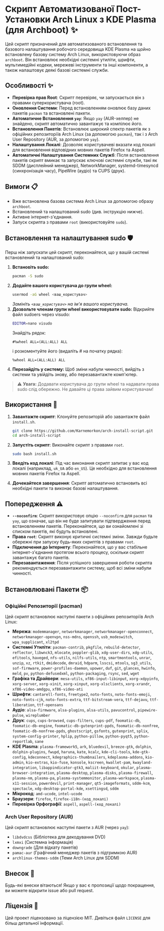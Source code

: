 # Скрипт Автоматизованої Пост-Установки Arch Linux з KDE Plasma (для Archboot) ✨

Цей скрипт призначений для автоматизованого встановлення та базового налаштування робочого середовища KDE Plasma на щойно встановлену базову систему Arch Linux, використовуючи образ `archboot`. Він встановлює необхідні системні утиліти, шрифти, мультимедійні кодеки, мережеві інструменти та інші компоненти, а також налаштовує деякі базові системні служби.

## **Особливості** ✨

*   **Перевірка прав Root**: Скрипт перевіряє, чи запускається він з правами суперкористувача (root).
*   **Оновлення Системи**: Перед встановленням оновлює базу даних пакетів `pacman` та встановлені пакети.
*   **Автоматичне Встановлення `yay`**: Якщо `yay` (AUR-хелпер) не знайдено, скрипт автоматично завантажує та компілює його.
*   **Встановлення Пакетів**: Встановлює широкий спектр пакетів як з офіційних репозиторіїв Arch Linux (за допомогою `pacman`), так і з Arch User Repository (AUR, за допомогою `yay`).
*   **Налаштування Локалі**: Дозволяє користувачеві вказати код локалі для встановлення відповідних мовних пакетів Firefox та Aspell.
*   **Автоматичні Налаштування Системних Служб**: Після встановлення пакетів скрипт вмикає та запускає ключові системні служби, такі як SDDM (дисплейний менеджер), NetworkManager, systemd-timesyncd (синхронізація часу), PipeWire (аудіо) та CUPS (друк).

## **Вимоги** 📋

*   Вже встановлена базова система Arch Linux за допомогою образу `archboot`.
*   Встановлений та налаштований sudo (див. інструкцію нижче).
*   Активне інтернет-з'єднання.
*   Запуск скрипта з правами `root` (використовуйте `sudo`).

## **Встановлення та налаштування sudo** 🛡️

Перш ніж запускати цей скрипт, переконайтеся, що у вашій системі встановлений та налаштований sudo:

1. **Встановіть sudo:**
   ```bash
   pacman -S sudo
   ```
2. **Додайте вашого користувача до групи wheel:**
   ```bash
   usermod -aG wheel <ваш_користувач>
   ```
   _Замініть `<ваш_користувач>` на ім'я вашого користувача._
3. **Дозвольте членам групи wheel використовувати sudo:**
   Відкрийте файл sudoers через visudo:
   ```bash
   EDITOR=nano visudo
   ```
   Знайдіть рядок:
   ```
   #%wheel ALL=(ALL:ALL) ALL
   ```
   і розкоментуйте його (видаліть # на початку рядка):
   ```
   %wheel ALL=(ALL:ALL) ALL
   ```
4. **Перезайдіть у систему:**
   Щоб зміни набули чинності, вийдіть з системи та увійдіть знову, або перезавантажте комп'ютер.

> ⚠️ **Увага:** Додавати користувача до групи wheel та надавати права sudo слід обережно. Не давайте ці права зайвим користувачам!

## **Використання** 🚀

1.  **Завантажте скрипт**: Клонуйте репозиторій або завантажте файл `install.sh`.
    ```bash
    git clone https://github.com/Karnemorkon/arch-install-script.git
    cd arch-install-script
    ```

2.  **Запустіть скрипт**: Виконайте скрипт з правами `root`.
    ```bash
    sudo bash install.sh
    ```

3.  **Введіть код локалі**: Під час виконання скрипт запитає у вас код локалі (наприклад, `uk_UA` або `en_US`). Це необхідно для встановлення мовних пакетів Firefox та Aspell.

4.  **Дочекайтеся завершення**: Скрипт автоматично встановить всі необхідні пакети та виконає базові налаштування.

## **Попередження** ⚠️

*   **`--noconfirm`**: Скрипт використовує опцію `--noconfirm` для `pacman` та `yay`, що означає, що він не буде запитувати підтвердження перед встановленням пакетів. Переконайтеся, що ви ознайомлені зі списком пакетів, які будуть встановлені.
*   **Права `root`**: Скрипт виконує критичні системні зміни. Завжди будьте обережні при запуску будь-яких скриптів з правами `root`.
*   **Підключення до Інтернету**: Переконайтеся, що у вас стабільне інтернет-з'єднання протягом всього процесу, оскільки скрипт завантажує багато пакетів.
*   **Перезавантаження**: Після успішного завершення роботи скрипта рекомендується перезавантажити систему, щоб всі зміни набули чинності.

## **Встановлювані Пакети** 📦

### **Офіційні Репозиторії (pacman)**

Цей скрипт встановлює наступні пакети з офіційних репозиторіїв Arch Linux:

*   **Мережа**: `modemmanager`, `networkmanager`, `networkmanager-openconnect`, `networkmanager-openvpn`, `nss-mdns`, `openssh`, `usb_modeswitch`, `wpa_supplicant`, `xl2tpd`
*   **Системні Утиліти**: `pacman-contrib`, `pkgfile`, `rebuild-detector`, `reflector`, `libwnck3`, `mlocate`, `poppler-glib`, `xdg-user-dirs`, `xdg-utils`, `efitools`, `haveged`, `nfs-utils`, `nilfs-utils`, `ntp`, `smartmontools`, `unrar`, `unzip`, `xz`, `rtkit`, `dmidecode`, `dmraid`, `hdparm`, `lsscsi`, `mtools`, `sg3_utils`, `sof-firmware`, `power-profiles-daemon`, `upower`, `duf`, `git`, `glances`, `hwinfo`, `meld`, `pv`, `python-defusedxml`, `python-packaging`, `rsync`, `sed`, `wget`
*   **Графіка та Драйвери**: `mesa-utils`, `xf86-input-libinput`, `xorg-xdpyinfo`, `xorg-server`, `xorg-xinit`, `xorg-xinput`, `xorg-xlsclients`, `xorg-xrandr`, `xf86-video-amdgpu`, `xf86-video-ati`
*   **Шрифти**: `cantarell-fonts`, `freetype2`, `noto-fonts`, `noto-fonts-emoji`, `noto-fonts-cjk`, `noto-fonts-extra`, `ttf-bitstream-vera`, `ttf-dejavu`, `ttf-liberation`, `ttf-opensans`
*   **Аудіо**: `alsa-firmware`, `alsa-plugins`, `alsa-utils`, `pavucontrol`, `pipewire-pulse`, `wireplumber`
*   **Друк**: `cups`, `cups-browsed`, `cups-filters`, `cups-pdf`, `foomatic-db`, `foomatic-db-engine`, `foomatic-db-gutenprint-ppds`, `foomatic-db-nonfree`, `foomatic-db-nonfree-ppds`, `ghostscript`, `gsfonts`, `gutenprint`, `splix`, `system-config-printer`, `hplip`, `python-pillow`, `python-pyqt5`, `python-reportlab`, `sane`
*   **KDE Plasma**: `plasma-framework5`, `ark`, `bluedevil`, `breeze-gtk`, `dolphin`, `dolphin-plugins`, `fwupd`, `haruna`, `kate`, `kcalc`, `kde-cli-tools`, `kde-gtk-config`, `kdeconnect`, `kdegraphics-thumbnailers`, `kdeplasma-addons`, `kio-admin`, `kio-extras`, `kio-fuse`, `konsole`, `kscreen`, `kwallet-pam`, `kwayland-integration`, `libappindicator-gtk3`, `maliit-keyboard`, `okular`, `plasma-browser-integration`, `plasma-desktop`, `plasma-disks`, `plasma-firewall`, `plasma-nm`, `plasma-pa`, `plasma-systemmonitor`, `plasma-workspace`, `plasma-x11-session`, `powerdevil`, `print-manager`, `qt5-imageformats`, `sddm-kcm`, `spectacle`, `xdg-desktop-portal-kde`, `xsettingsd`, `sddm`
*   **Мікрокод**: `amd-ucode`, `intel-ucode`
*   **Браузери**: `firefox`, `firefox-i18n-(код_локалі)`
*   **Перевірка Орфографії**: `aspell`, `aspell-(код_локалі)`

### **Arch User Repository (AUR)**

Цей скрипт встановлює наступні пакети з AUR (через `yay`):

*   `libdvdcss` (Бібліотека для декодування DVD)
*   `lxmxi` (Системна інформація)
*   `downgrade` (Для відкату пакетів)
*   `pamac-aur` (Графічний менеджер пакетів з підтримкою AUR)
*   `archlinux-themes-sddm` (Теми Arch Linux для SDDM)

## **Внесок** 🤝

Будь-які внески вітаються! Якщо у вас є пропозиції щодо покращення, ви можете відкрити issue або pull request.

## **Ліцензія** 📄

Цей проект ліцензовано за ліцензією MIT. Дивіться файл `LICENSE` для більш детальної інформації. 